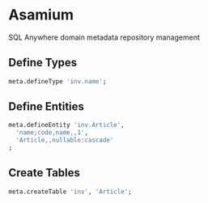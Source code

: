 # Asamium
SQL Anywhere domain metadata repository management

## Define Types

```sql
meta.defineType 'inv.name';
```

## Define Entities

```sql
meta.defineEntity 'inv.Article',
  'name;code,name,,1',
  'Article,,nullable:cascade'
;
```

## Create Tables

```sql
meta.createTable 'inv', 'Article';
```
